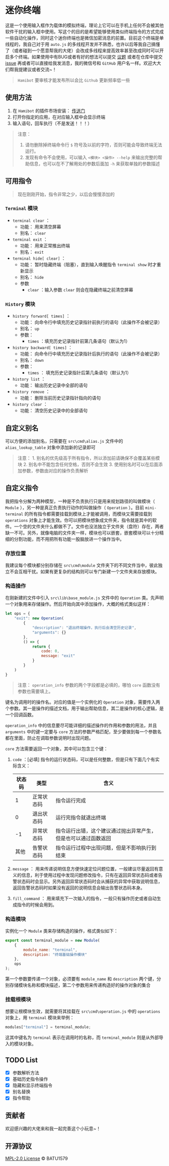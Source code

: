 # 迷你终端

这是一个使用输入框作为载体的模拟终端，理论上它可以在手机上任何不会被其他软件干扰的输入框中使用。写这个的目的是希望能够使用类似终端指令的方式完成一些自动化操作，同时这个迷你终端也是微信加密消息的前置。目前这个终端是单线程的，我自己对于用 `auto.js` 的多线程开发并不熟悉，也许以后等我自己搞懂了（或者碰到一个愿意帮我的大佬）会改成多线程来提高效率甚至改成同时可以开启多个终端。如果使用中有BUG或者有好的想法可以提交 [议题](https://hamibot.com/dashboard/issues/create?slug=PDL4J) 或者在仓库中提交 [issue](https://github.com/batu1579/mini-terminal/issues/new) 再或者可以直接给我发消息，我的微信号和 `GitHub` 用户名一样。欢迎大大们帮我提建议或者交流~！

>   `Hamibot` 要审核才能发布所以会比 `Github` 更新频率低一些

## 使用方法

1. 在 `Hamibot` 的插件市场安装： [传送门](https://hamibot.com/marketplace/PDL4J)
2. 打开你指定的应用，在对应输入框中会显示终端
3. 输入语句，回车执行（不是发送！！！）

> 注意：
>
> 1.   请勿删除掉终端命令行 `$` 符号及以前的字符，否则可能会导致终端无法运行。
> 2.   发现有命令不会使用，可以输入 `<模块> <操作> --help` 来输出完整的帮助信息，也可以在不了解用处的参数后面加 `-h` 来获取单独的参数描述

## 可用指令

> 现在刚刚开始，指令非常之少，以后会慢慢添加的

### `Terminal` 模块

-   `terminal clear` ：
    -   功能： 用来清空屏幕
    -   别名： `clear`
-   `terminal exit` ：
    -   功能： 用来正常推出终端
    -   别名： `exit`
-   `terminal hide[ clear]` ：
    -   功能： 暂时隐藏终端（阻塞），直到输入唤醒指令 `terminal show` 时才重新显示
    -   别名： `hide`
    -   参数
        -   `clear` ：输入参数 `clear` 则会在隐藏终端之前清空屏幕

### `History` 模块

-   `history forward[ times]` ：
    -   功能： 向命令行中填充历史记录指针前执行的语句（此操作不会被记录）
    -   别名： `up`
    -   参数：
        -   `times` ：填充历史记录指针前第几条语句（默认为1）
-   `history backward[ times]` ：
    -   功能： 向命令行中填充历史记录指针后执行的语句（此操作不会被记录）
    -   别名： `down`
    -   参数：
        -   `times` ： 填充历史记录指针后第几条语句（默认为1）
-   `history list` ：
    -   功能： 输出历史记录中全部的语句
-   `history remove` ：
    -   功能： 删除当前历史记录指针指向的语句
-   `history clear` ：
    -   功能： 清空历史记录中的全部语句

## 自定义别名

可以方便的添加别名，只需要在 `src\cmd\alias.js` 文件中的 `alias_lookup_table` 对象中添加新的记录即可

>   注意：
>   	1. 别名的优先级高于所有指令，所以添加前请确保不会覆盖某些模块
>   	2. 别名中不能包含任何空格，否则不会生效
>   	3. 使用别名时可以在后面添加参数，参数由对应的操作负责解析

## 自定义指令

我把指令分解为两种模型，一种是不负责执行只是用来规划路径的叫做模块（ `Module` ），另一种是真正负责执行动作的叫做操作（ `Operation` ）。目前 `mini-terminal` 的所有指令都需要挂载到模块上才能被调用，而模块又需要挂载到 `operations` 对象上才能生效。你可以把模块想象成文件夹，指令就是其中的软件。一个空的文件夹什么都做不了。文件也没法独立于文件夹（盘符）存在，两者缺一不可。另外，就像电脑的文件夹一样，模块也可以嵌套，嵌套模块可以十分精细的分割功能，而不用把所有功能一股脑放进一个操作当中。

### 存放位置

我建议每个模块都分别存储在 `src\cmd\module` 文件夹下的不同文件当中，彼此独立不会互相干扰。如果有更复杂的结构则可以专门新建一个文件夹来存放模块。

### 构造操作

在刚新建的文件中引入 `src\lib\base_module.js` 文件中的 `Operation` 类。先声明一个对象用来存储操作。然后开始向其中添加操作，大概的格式类似这样：

```js
let ops = {
    "exit": new Operation(
        {
            "description": "退出终端操作，执行后会清空历史记录",
            "arguments": {}
        },
        () => {
            return {
                code: 0,
                message: "exit"
            }
        }
    )
}
```

>   注意： `operation_info` 参数的两个字段都是必填的，哪怕 `core` 函数没有参数也需要填上。

键名为调用时的操作名。对应的值是一个实例化的 `Operation` 对象，需要传入两个参数。其一是操作的描述文档，用于输出帮助信息，其二是操作的核心逻辑，是一个回调函数。

`operation_info` 中的信息要尽可能详细的描述操作的作用和参数的用法，并且 `arguments` 中的键一定要与 `core` 方法的参数严格匹配，至少要做到每一个参数名都在里面，防止在调取参数说明时出现问题。

`core` 方法需要返回一个对象，其中可以包含三个键：

1. `code` ：[必填] 指令的运行状态码，可以是任何整数，但是只有下面几个有实际含义：

    | 状态码 | 类型       | 含义                                                         |
    | ------ | ---------- | ------------------------------------------------------------ |
    | 1      | 正常状态码 | 指令运行完成                                                 |
    | 0      | 退出状态码 | 运行完指令就退出终端                                         |
    | -1     | 异常状态码 | 指令运行出错，这个建议通过抛出异常产生，但是也可以通过函数返回 |
    | 其他   | 告警状态码 | 指令运行过程中出现问题，但是不影响执行到结束                 |

2. `message` ： 用来传递说明信息方便快速定位问题位置，一般建议尽量返回有意义的信息，利于使用过程中发现问题修改指令，只有在返回异常状态码或者告警状态码时会显示。另外返回异常状态码时会从捕获的异常中获取说明信息，返回告警状态码时如果没有返回的说明信息会输出告警状态码本身。

3. `fill_command` ： 用来填充下一次输入的指令，一般只有操作历史或者自动生成指令的时候会用到。

### 构造模块

实例化一个 `Module` 类来存储构造的操作，格式类似如下：

```js
export const terminal_module = new Module(
    {
        module_name: "terminal",
        description: "终端基础操作模块"
    },
    ops
);
```

第一个参数要传递一个对象，必须要有 `module_name` 和 `description` 两个键，分别存储模块名称和模块描述，第二个参数用来传递构造好的操作对象的集合

### 挂载根模块

想要让根模块生效，就需要将其挂载在 `src\cmd\operation.js` 中的 `operations` 对象上，用 `terminal` 模块来举例：

```js
modules["terminal"] = terminal_module;
```

这其中键名为 `terminal` 表示在调用时的名称，而 `terminal_module` 则是从外部导入的模块对象。

## TODO List

- [x] 参数解析方法
- [x] 基础历史指令操作
- [x] 隐藏和显示终端指令
- [x] 别名替换
- [x] 指令帮助

## 贡献者

欢迎感兴趣的大佬来和我一起完善这个小玩意~！

## 开源协议

[MPL-2.0 License](https://github.com/batu1579/mini-terminal/blob/master/LICENSE) © BATU1579
